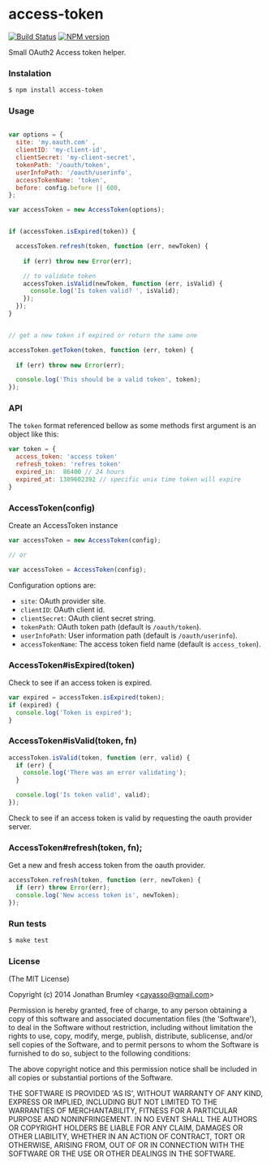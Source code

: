 # access-token

[![Build Status](https://travis-ci.org/cayasso/access-token.png?branch=master)](https://travis-ci.org/cayasso/access-token)
[![NPM version](https://badge.fury.io/js/access-token.png)](http://badge.fury.io/js/access-token)

Small OAuth2 Access token helper.

### Instalation

```bash
$ npm install access-token
```

### Usage

```javascript

var options = {
  site: 'my.oauth.com' ,
  clientID: 'my-client-id',
  clientSecret: 'my-client-secret',
  tokenPath: '/oauth/token',
  userInfoPath: '/oauth/userinfo',
  accessTokenName: 'token',
  before: config.before || 600,
};

var accessToken = new AccessToken(options);


if (accessToken.isExpired(token)) {

  accessToken.refresh(token, function (err, newToken) {
    
    if (err) throw new Error(err);

    // to validate token
    accessToken.isValid(newToken, function (err, isValid) {
      console.log('Is token valid? ', isValid);
    });
  });
}


// get a new token if expired or return the same one

accessToken.getToken(token, function (err, token) {
  
  if (err) throw new Error(err);

  console.log('This should be a valid token', token);
});
```

### API

The `token` format referenced bellow as some methods first argument is an object like this:

```javascript
var token = {
  access_token: 'access token'
  refresh_token: 'refres token'
  expired_in:  86400 // 24 hours
  expired_at: 1389602392 // specific unix time token will expire
}
```

### AccessToken(config)

Create an AccessToken instance 

```javascript
var accessToken = new AccessToken(config);

// or

var accessToken = AccessToken(config);
```

Configuration options are:

* `site`: OAuth provider site.
* `clientID`: OAuth client id.
* `clientSecret`: OAuth client secret string.
* `tokenPath`: OAuth token path (default is `/oauth/token`).
* `userInfoPath`: User information path (default is `/oauth/userinfo`).
* `accessTokenName`: The access token field name (default is `access_token`).

### AccessToken#isExpired(token)

Check to see if an access token is expired.

```javascript
var expired = accessToken.isExpired(token);
if (expired) {
  console.log('Token is expired');
}
```

### AccessToken#isValid(token, fn)

```javascript
accessToken.isValid(token, function (err, valid) {
  if (err) {
    console.log('There was an error validating');
  }

  console.log('Is token valid', valid);
});
```

Check to see if an access token is valid by requesting the oauth provider server.

### AccessToken#refresh(token, fn);

Get a new and fresh access token from the oauth provider.

```javascript
accessToken.refresh(token, function (err, newToken) {
  if (err) throw Error(err);
  console.log('New access token is', newToken);
});
```

### Run tests

``` bash
$ make test
```

### License

(The MIT License)

Copyright (c) 2014 Jonathan Brumley &lt;cayasso@gmail.com&gt;

Permission is hereby granted, free of charge, to any person obtaining
a copy of this software and associated documentation files (the
'Software'), to deal in the Software without restriction, including
without limitation the rights to use, copy, modify, merge, publish,
distribute, sublicense, and/or sell copies of the Software, and to
permit persons to whom the Software is furnished to do so, subject to
the following conditions:

The above copyright notice and this permission notice shall be
included in all copies or substantial portions of the Software.

THE SOFTWARE IS PROVIDED 'AS IS', WITHOUT WARRANTY OF ANY KIND,
EXPRESS OR IMPLIED, INCLUDING BUT NOT LIMITED TO THE WARRANTIES OF
MERCHANTABILITY, FITNESS FOR A PARTICULAR PURPOSE AND NONINFRINGEMENT.
IN NO EVENT SHALL THE AUTHORS OR COPYRIGHT HOLDERS BE LIABLE FOR ANY
CLAIM, DAMAGES OR OTHER LIABILITY, WHETHER IN AN ACTION OF CONTRACT,
TORT OR OTHERWISE, ARISING FROM, OUT OF OR IN CONNECTION WITH THE
SOFTWARE OR THE USE OR OTHER DEALINGS IN THE SOFTWARE.
